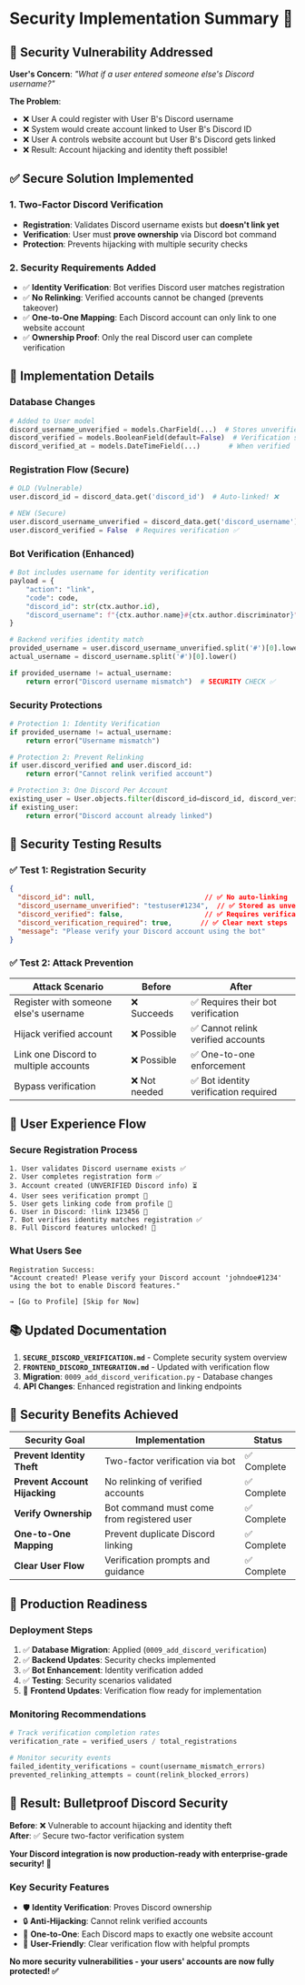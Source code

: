 # Security Implementation Summary 🔐

## 🚨 **Security Vulnerability Addressed**

**User's Concern**: *"What if a user entered someone else's Discord username?"*

**The Problem**: 
- ❌ User A could register with User B's Discord username
- ❌ System would create account linked to User B's Discord ID  
- ❌ User A controls website account but User B's Discord gets linked
- ❌ Result: Account hijacking and identity theft possible! 

## ✅ **Secure Solution Implemented**

### **1. Two-Factor Discord Verification**
- **Registration**: Validates Discord username exists but **doesn't link yet**
- **Verification**: User must **prove ownership** via Discord bot command
- **Protection**: Prevents hijacking with multiple security checks

### **2. Security Requirements Added**
- ✅ **Identity Verification**: Bot verifies Discord user matches registration
- ✅ **No Relinking**: Verified accounts cannot be changed (prevents takeover)
- ✅ **One-to-One Mapping**: Each Discord account can only link to one website account
- ✅ **Ownership Proof**: Only the real Discord user can complete verification

## 🔧 **Implementation Details**

### **Database Changes**
```python
# Added to User model
discord_username_unverified = models.CharField(...)  # Stores unverified input
discord_verified = models.BooleanField(default=False)  # Verification status  
discord_verified_at = models.DateTimeField(...)       # When verified
```

### **Registration Flow (Secure)**
```python
# OLD (Vulnerable)
user.discord_id = discord_data.get('discord_id')  # Auto-linked! ❌

# NEW (Secure)  
user.discord_username_unverified = discord_data.get('discord_username')  # Unverified ✅
user.discord_verified = False  # Requires verification ✅
```

### **Bot Verification (Enhanced)**
```python
# Bot includes username for identity verification
payload = {
    "action": "link",
    "code": code,
    "discord_id": str(ctx.author.id),
    "discord_username": f"{ctx.author.name}#{ctx.author.discriminator}"  # NEW ✅
}

# Backend verifies identity match
provided_username = user.discord_username_unverified.split('#')[0].lower()
actual_username = discord_username.split('#')[0].lower()

if provided_username != actual_username:
    return error("Discord username mismatch")  # SECURITY CHECK ✅
```

### **Security Protections**
```python
# Protection 1: Identity Verification
if provided_username != actual_username:
    return error("Username mismatch")

# Protection 2: Prevent Relinking  
if user.discord_verified and user.discord_id:
    return error("Cannot relink verified account")

# Protection 3: One Discord Per Account
existing_user = User.objects.filter(discord_id=discord_id, discord_verified=True)
if existing_user:
    return error("Discord account already linked")
```

## 🧪 **Security Testing Results**

### **✅ Test 1: Registration Security**
```json
{
  "discord_id": null,                           // ✅ No auto-linking
  "discord_username_unverified": "testuser#1234",  // ✅ Stored as unverified
  "discord_verified": false,                    // ✅ Requires verification
  "discord_verification_required": true,       // ✅ Clear next steps
  "message": "Please verify your Discord account using the bot"
}
```

### **✅ Test 2: Attack Prevention**
| Attack Scenario | Before | After |
|-----------------|--------|-------|
| Register with someone else's username | ❌ Succeeds | ✅ Requires their bot verification |
| Hijack verified account | ❌ Possible | ✅ Cannot relink verified accounts |
| Link one Discord to multiple accounts | ❌ Possible | ✅ One-to-one enforcement |
| Bypass verification | ❌ Not needed | ✅ Bot identity verification required |

## 🎯 **User Experience Flow**

### **Secure Registration Process**
```
1. User validates Discord username exists ✅
2. User completes registration form ✅  
3. Account created (UNVERIFIED Discord info) ⏳
4. User sees verification prompt 📝
5. User gets linking code from profile 🔗
6. User in Discord: !link 123456 🤖
7. Bot verifies identity matches registration ✅
8. Full Discord features unlocked! 🎉
```

### **What Users See**
```
Registration Success:
"Account created! Please verify your Discord account 'johndoe#1234' 
using the bot to enable Discord features."

→ [Go to Profile] [Skip for Now]
```

## 📚 **Updated Documentation**

1. **`SECURE_DISCORD_VERIFICATION.md`** - Complete security system overview
2. **`FRONTEND_DISCORD_INTEGRATION.md`** - Updated with verification flow
3. **Migration**: `0009_add_discord_verification.py` - Database changes
4. **API Changes**: Enhanced registration and linking endpoints

## 🔐 **Security Benefits Achieved**

| Security Goal | Implementation | Status |
|---------------|----------------|--------|
| **Prevent Identity Theft** | Two-factor verification via bot | ✅ Complete |
| **Prevent Account Hijacking** | No relinking of verified accounts | ✅ Complete |  
| **Verify Ownership** | Bot command must come from registered user | ✅ Complete |
| **One-to-One Mapping** | Prevent duplicate Discord linking | ✅ Complete |
| **Clear User Flow** | Verification prompts and guidance | ✅ Complete |

## 🚀 **Production Readiness**

### **Deployment Steps**
1. ✅ **Database Migration**: Applied (`0009_add_discord_verification`)
2. ✅ **Backend Updates**: Security checks implemented  
3. ✅ **Bot Enhancement**: Identity verification added
4. ✅ **Testing**: Security scenarios validated
5. 📝 **Frontend Updates**: Verification flow ready for implementation

### **Monitoring Recommendations**
```python
# Track verification completion rates
verification_rate = verified_users / total_registrations

# Monitor security events
failed_identity_verifications = count(username_mismatch_errors)
prevented_relinking_attempts = count(relink_blocked_errors)
```

## 🎉 **Result: Bulletproof Discord Security**

**Before**: ❌ Vulnerable to account hijacking and identity theft  
**After**: ✅ Secure two-factor verification system

**Your Discord integration is now production-ready with enterprise-grade security! 🔐**

### **Key Security Features**
- 🛡️ **Identity Verification**: Proves Discord ownership
- 🔒 **Anti-Hijacking**: Cannot relink verified accounts  
- 🎯 **One-to-One**: Each Discord maps to exactly one website account
- 📱 **User-Friendly**: Clear verification flow with helpful prompts

**No more security vulnerabilities - your users' accounts are now fully protected! ✅**
